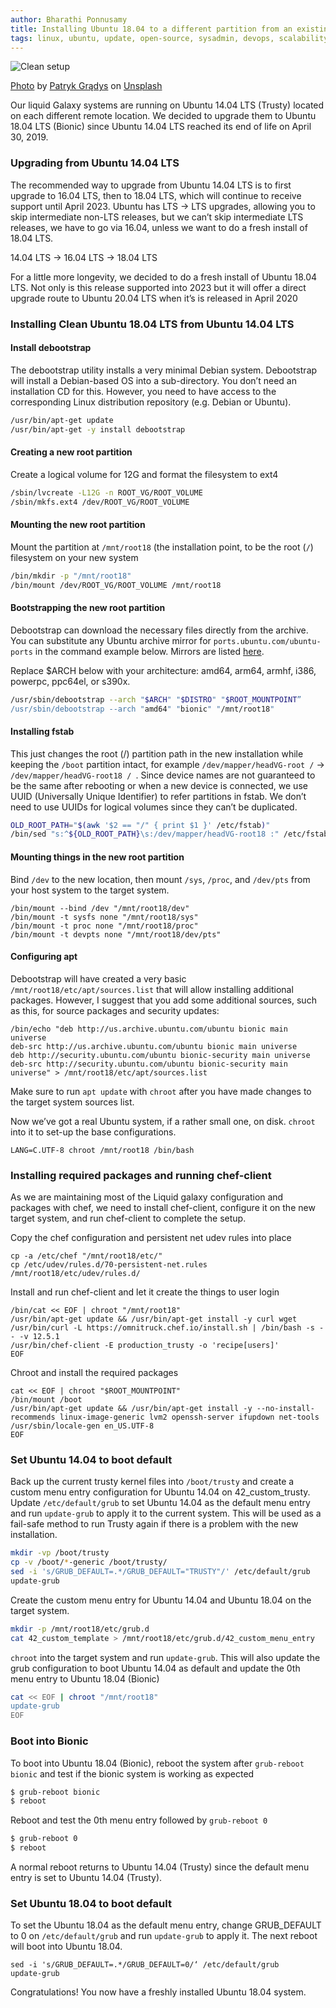 ```yaml
---
author: Bharathi Ponnusamy
title: Installing Ubuntu 18.04 to a different partition from an existing Ubuntu installation
tags: linux, ubuntu, update, open-source, sysadmin, devops, scalability, chef
---
```


![Clean setup](/blog/2020/04/06/install-ubuntu-to-different-partition/banner.jpg)

[Photo](https://unsplash.com/photos/4pPzKfd6BEg) by [Patryk Grądys](https://unsplash.com/@patrykgradyscom) on [Unsplash](https://unsplash.com)

Our liquid Galaxy systems are running on Ubuntu 14.04 LTS (Trusty) located on each different remote location. We decided to upgrade them to Ubuntu 18.04 LTS (Bionic) since Ubuntu 14.04 LTS reached its end of life on April 30, 2019.

### Upgrading from Ubuntu 14.04 LTS

The recommended way to upgrade from Ubuntu 14.04 LTS is to first upgrade to 16.04 LTS, then to 18.04 LTS, which will continue to receive support until April 2023. Ubuntu has LTS -> LTS upgrades, allowing you to skip intermediate non-LTS releases, but we can’t skip intermediate LTS releases, we have to go via 16.04, unless we want to do a fresh install of 18.04 LTS.

14.04 LTS -> 16.04 LTS -> 18.04 LTS

For a little more longevity, we decided to do a fresh install of Ubuntu 18.04 LTS. Not only is this release supported into 2023 but it will offer a direct upgrade route to Ubuntu 20.04 LTS when it’s is released in April 2020

### Installing Clean Ubuntu 18.04 LTS from Ubuntu 14.04 LTS

#### Install debootstrap

The debootstrap utility installs a very minimal Debian system. Debootstrap will install a Debian-based OS into a sub-directory. You don’t need an installation CD for this. However, you need to have access to the corresponding Linux distribution repository (e.g. Debian or Ubuntu).

```bash
/usr/bin/apt-get update
/usr/bin/apt-get -y install debootstrap
```

#### Creating a new root partition

Create a logical volume for 12G and format the filesystem to ext4

```bash
/sbin/lvcreate -L12G -n ROOT_VG/ROOT_VOLUME
/sbin/mkfs.ext4 /dev/ROOT_VG/ROOT_VOLUME
```

#### Mounting the new root partition

Mount the partition at `/mnt/root18` (the installation point, to be the root (`/`) filesystem on your new system

```bash
/bin/mkdir -p "/mnt/root18"
/bin/mount /dev/ROOT_VG/ROOT_VOLUME /mnt/root18
```

#### Bootstrapping the new root partition

Debootstrap can download the necessary files directly from the archive. You can substitute any Ubuntu archive mirror for `ports.ubuntu.com/ubuntu-ports` in the command example below. Mirrors are listed [here](https://wiki.ubuntu.com/Mirrors).

Replace $ARCH below with your architecture: amd64, arm64, armhf, i386, powerpc, ppc64el, or s390x.

```bash
/usr/sbin/debootstrap --arch "$ARCH" "$DISTRO" "$ROOT_MOUNTPOINT”
/usr/sbin/debootstrap --arch "amd64" "bionic" "/mnt/root18"
```

#### Installing fstab

This just changes the root (/) partition path in the new installation while keeping the `/boot` partition intact, for example `/dev/mapper/headVG-root /`  -> `/dev/mapper/headVG-root18 / `. Since device names are not guaranteed to be the same after rebooting or when a new device is connected, we use UUID (Universally Unique Identifier) to refer partitions in fstab. We don’t need to use UUIDs for logical volumes since they can’t be duplicated.

```bash
OLD_ROOT_PATH="$(awk '$2 == "/" { print $1 }' /etc/fstab)"
/bin/sed "s:^${OLD_ROOT_PATH}\s:/dev/mapper/headVG-root18 :" /etc/fstab > "/mnt/root18/etc/fstab"
```

#### Mounting things in the new root partition

Bind `/dev` to the new location, then mount `/sys`, `/proc`, and `/dev/pts` from your host system to the target system.

```
/bin/mount --bind /dev "/mnt/root18/dev"
/bin/mount -t sysfs none "/mnt/root18/sys"
/bin/mount -t proc none "/mnt/root18/proc"
/bin/mount -t devpts none "/mnt/root18/dev/pts"
```

#### Configuring apt

Debootstrap will have created a very basic  `/mnt/root18/etc/apt/sources.list` that will allow installing additional packages. However, I suggest that you add some additional sources, such as this, for source packages and security updates:

```
/bin/echo "deb http://us.archive.ubuntu.com/ubuntu bionic main universe
deb-src http://us.archive.ubuntu.com/ubuntu bionic main universe
deb http://security.ubuntu.com/ubuntu bionic-security main universe
deb-src http://security.ubuntu.com/ubuntu bionic-security main universe" > /mnt/root18/etc/apt/sources.list
```

Make sure to run `apt update` with `chroot` after you have made changes to the target system sources list.

Now we’ve got a real Ubuntu system, if a rather small one, on disk. `chroot` into it to set-up the base configurations.

```
LANG=C.UTF-8 chroot /mnt/root18 /bin/bash
```

### Installing required packages and running chef-client

As we are maintaining most of the Liquid galaxy configuration and packages with chef, we need to install chef-client, configure it on the new target system, and run chef-client to complete the setup.

Copy the chef configuration and persistent net udev rules into place

```
cp -a /etc/chef "/mnt/root18/etc/"
cp /etc/udev/rules.d/70-persistent-net.rules /mnt/root18/etc/udev/rules.d/
```

Install and run chef-client and let it create the things to user login

```
/bin/cat << EOF | chroot "/mnt/root18"
/usr/bin/apt-get update && /usr/bin/apt-get install -y curl wget
/usr/bin/curl -L https://omnitruck.chef.io/install.sh | /bin/bash -s -- -v 12.5.1
/usr/bin/chef-client -E production_trusty -o 'recipe[users]'
EOF
```

Chroot and install the required packages

```
cat << EOF | chroot "$ROOT_MOUNTPOINT"
/bin/mount /boot
/usr/bin/apt-get update && /usr/bin/apt-get install -y --no-install-recommends linux-image-generic lvm2 openssh-server ifupdown net-tools
/usr/sbin/locale-gen en_US.UTF-8
EOF
```

### Set Ubuntu 14.04 to boot default

Back up the current trusty kernel files into `/boot/trusty` and create a custom menu entry configuration for Ubuntu 14.04 on 42_custom_trusty. Update `/etc/default/grub` to set Ubuntu 14.04 as the default menu entry and run `update-grub` to apply it to the current system. This will be used as a fail-safe method to run Trusty again if there is a problem with the new installation.

```bash
mkdir -vp /boot/trusty
cp -v /boot/*-generic /boot/trusty/
sed -i 's/GRUB_DEFAULT=.*/GRUB_DEFAULT="TRUSTY"/' /etc/default/grub
update-grub
```

Create the custom menu entry for Ubuntu 14.04 and Ubuntu 18.04 on the target system.

```bash
mkdir -p /mnt/root18/etc/grub.d
cat 42_custom_template > /mnt/root18/etc/grub.d/42_custom_menu_entry
```

`chroot` into the target system and run `update-grub`. This will also update the grub configuration to boot Ubuntu 14.04 as default and update the 0th menu entry to Ubuntu 18.04 (Bionic)

```bash
cat << EOF | chroot "/mnt/root18"
update-grub
EOF
```

### Boot into Bionic

To boot into Ubuntu 18.04 (Bionic), reboot the system after `grub-reboot bionic` and test if the bionic system is working as expected

```bash
$ grub-reboot bionic
$ reboot
```

Reboot and test the 0th menu entry followed by `grub-reboot 0`

```bash
$ grub-reboot 0
$ reboot
```

A normal reboot returns to Ubuntu 14.04 (Trusty) since the default menu entry is set to Ubuntu 14.04 (Trusty).

### Set Ubuntu 18.04 to boot default

To set the Ubuntu 18.04 as the default menu entry, change GRUB_DEFAULT to 0 on `/etc/default/grub` and run `update-grub` to apply it. The next reboot will boot into Ubuntu 18.04.

```
sed -i 's/GRUB_DEFAULT=.*/GRUB_DEFAULT=0/‘ /etc/default/grub
update-grub
```

Congratulations! You now have a freshly installed Ubuntu 18.04 system.
